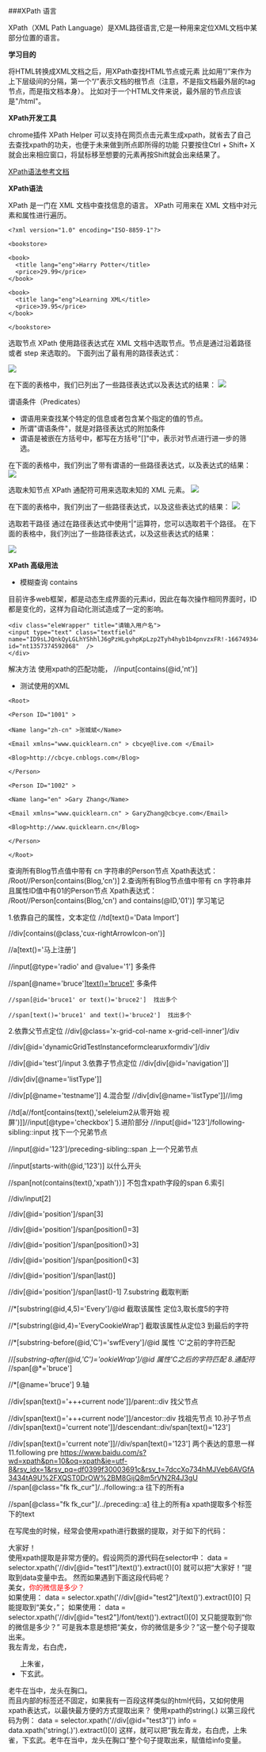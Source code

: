 ###XPath 语言

XPath（XML Path Language）是XML路径语言,它是一种用来定位XML文档中某部分位置的语言。

**学习目的**

将HTML转换成XML文档之后，用XPath查找HTML节点或元素
比如用“/”来作为上下层级间的分隔，第一个“/”表示文档的根节点（注意，不是指文档最外层的tag节点，而是指文档本身）。
比如对于一个HTML文件来说，最外层的节点应该是"/html"。

**XPath开发工具**

chrome插件 XPath Helper
可以支持在网页点击元素生成xpath，就省去了自己去查找xpath的功夫，也便于未来做到所点即所得的功能
 只要按住Ctrl + Shift+ X就会出来相应窗口，将鼠标移至想要的元素再按Shift就会出来结果了。

[XPath语法参考文档][1]

**XPath语法**

XPath 是一门在 XML 文档中查找信息的语言。
XPath 可用来在 XML 文档中对元素和属性进行遍历。
```
<?xml version="1.0" encoding="ISO-8859-1"?>

<bookstore>

<book>
  <title lang="eng">Harry Potter</title>
  <price>29.99</price>
</book>

<book>
  <title lang="eng">Learning XML</title>
  <price>39.95</price>
</book>

</bookstore>
```
选取节点 XPath 使用路径表达式在 XML 文档中选取节点。节点是通过沿着路径或者 step 来选取的。
下面列出了最有用的路径表达式：

![](/assets/8.2.1-1.png)

在下面的表格中，我们已列出了一些路径表达式以及表达式的结果：
![](/assets/8.2.1-2.png)

谓语条件（Predicates）
- 谓语用来查找某个特定的信息或者包含某个指定的值的节点。
- 所谓"谓语条件"，就是对路径表达式的附加条件
- 谓语是被嵌在方括号中，都写在方括号"[]"中，表示对节点进行进一步的筛选。

在下面的表格中，我们列出了带有谓语的一些路径表达式，以及表达式的结果：
![](/assets/8.2.1-3.png)

选取未知节点
XPath 通配符可用来选取未知的 XML 元素。
![](/assets/8.2.1-4.png)

在下面的表格中，我们列出了一些路径表达式，以及这些表达式的结果：
![](/assets/8.2.1-5.png)

选取若干路径
通过在路径表达式中使用“|”运算符，您可以选取若干个路径。
在下面的表格中，我们列出了一些路径表达式，以及这些表达式的结果：

![](/assets/8.2.1-6.png)


**XPath 高级用法**

- 模糊查询 contains
 
 目前许多web框架，都是动态生成界面的元素id，因此在每次操作相同界面时，ID都是变化的，这样为自动化测试造成了一定的影响。
 ```
<div class="eleWrapper" title="请输入用户名">
<input type="text" class="textfield" name="ID9sLJQnkQyLGLhYShhlJ6gPzHLgvhpKpLzp2Tyh4hyb1b4pnvzxFR!-166749344!1357374592067" id="nt1357374592068"  />
</div>
```
解决方法 使用xpath的匹配功能， //input[contains(@id,'nt')]

- 测试使用的XML

 ```
 <Root>

<Person ID="1001" >

<Name lang="zh-cn" >张城斌</Name>

<Email xmlns="www.quicklearn.cn" > cbcye@live.com </Email>

<Blog>http://cbcye.cnblogs.com</Blog>

</Person>

<Person ID="1002" >

<Name lang="en" >Gary Zhang</Name>

<Email xmlns="www.quicklearn.cn" > GaryZhang@cbcye.com</Email>

<Blog>http://www.quicklearn.cn</Blog>

</Person>

</Root>
```
查询所有Blog节点值中带有 cn 字符串的Person节点
Xpath表达式：
/Root//Person[contains(Blog,'cn')]
2.查询所有Blog节点值中带有 cn 字符串并且属性ID值中有01的Person节点
Xpath表达式：
/Root//Person[contains(Blog,'cn') and contains(@ID,'01')]
学习笔记

1.依靠自己的属性，文本定位
   //td[text()='Data Import']

   //div[contains(@class,'cux-rightArrowIcon-on')]

   //a[text()='马上注册']

   //input[@type='radio' and @value='1']     多条件

   //span[@name='bruce'][text()='bruce1'][1]   多条件

    //span[@id='bruce1' or text()='bruce2']  找出多个

    //span[text()='bruce1' and text()='bruce2']  找出多个
2.依靠父节点定位
  //div[@class='x-grid-col-name x-grid-cell-inner']/div

  //div[@id='dynamicGridTestInstanceformclearuxformdiv']/div

  //div[@id='test']/input
3.依靠子节点定位
  //div[div[@id='navigation']]

  //div[div[@name='listType']]

  //div[p[@name='testname']]
4.混合型
  //div[div[@name='listType']]//img

  //td[a//font[contains(text(),'seleleium2从零开始 视屏')]]//input[@type='checkbox']
5.进阶部分
   //input[@id='123']/following-sibling::input   找下一个兄弟节点

   //input[@id='123']/preceding-sibling::span    上一个兄弟节点

   //input[starts-with(@id,'123')]               以什么开头

   //span[not(contains(text(),'xpath')）]        不包含xpath字段的span
6.索引

  //div/input[2]

  //div[@id='position']/span[3]

  //div[@id='position']/span[position()=3]

  //div[@id='position']/span[position()>3]

  //div[@id='position']/span[position()<3]

  //div[@id='position']/span[last()]

  //div[@id='position']/span[last()-1]
7.substring 截取判断
<div data-for="result" id="swfEveryCookieWrap"></div>
  //*[substring(@id,4,5)='Every']/@id  截取该属性 定位3,取长度5的字符 

  //*[substring(@id,4)='EveryCookieWrap']  截取该属性从定位3 到最后的字符 

  //*[substring-before(@id,'C')='swfEvery']/@id   属性 'C'之前的字符匹配

  //*[substring-after(@id,'C')='ookieWrap']/@id   属性'C之后的字符匹配
8.通配符*
  //span[@*='bruce']

  //*[@name='bruce']
9.轴

  //div[span[text()='+++current node']]/parent::div    找父节点

  //div[span[text()='+++current node']]/ancestor::div    找祖先节点
10.孙子节点
  //div[span[text()='current note']]/descendant::div/span[text()='123']

  //div[span[text()='current note']]//div/span[text()='123']          两个表达的意思一样
11.following pre
https://www.baidu.com/s?wd=xpath&pn=10&oq=xpath&ie=utf-8&rsv_idx=1&rsv_pq=df0399f30003691c&rsv_t=7dccXo734hMJVeb6AVGfA3434tA9U%2FXQST0DrOW%2BM8GijQ8m5rVN2R4J3gU
  //span[@class="fk fk_cur"]/../following::a       往下的所有a

  //span[@class="fk fk_cur"]/../preceding::a[1]    往上的所有a
xpath提取多个标签下的text

在写爬虫的时候，经常会使用xpath进行数据的提取，对于如下的代码：
<div id="test1">大家好！</div>
使用xpath提取是非常方便的。假设网页的源代码在selector中：
data = selector.xpath('//div[@id="test1"]/text()').extract()[0]
就可以把“大家好！”提取到data变量中去。
然而如果遇到下面这段代码呢？
<div id="test2">美女，<font color=red>你的微信是多少？</font><div>
如果使用：
data = selector.xpath('//div[@id="test2"]/text()').extract()[0]
只能提取到“美女，”；
如果使用：
data = selector.xpath('//div[@id="test2"]/font/text()').extract()[0]
又只能提取到“你的微信是多少？”
可是我本意是想把“美女，你的微信是多少？”这一整个句子提取出来。
<div id="test3">我左青龙，<span id="tiger">右白虎，<ul>上朱雀，<li>下玄武。</li></ul>老牛在当中，</span>龙头在胸口。<div>
而且内部的标签还不固定，如果我有一百段这样类似的html代码，又如何使用xpath表达式，以最快最方便的方式提取出来？
使用xpath的string(.)
以第三段代码为例：
data = selector.xpath('//div[@id="test3"]')
info = data.xpath('string(.)').extract()[0]
这样，就可以把“我左青龙，右白虎，上朱雀，下玄武。老牛在当中，龙头在胸口”整个句子提取出来，赋值给info变量。


[1]:http://www.w3school.com.cn/xpath/index.asp